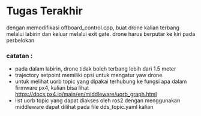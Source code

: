 # Tugas Terakhir

dengan memodifikasi offboard_control.cpp, buat drone kalian terbang melalui labirin dan keluar melalui exit gate. drone harus berputar ke kiri pada perbelokan

### catatan :

- pada dalam labirin, drone tidak boleh terbang lebih dari 1.5 meter
- trajectory setpoint memiliki opsi untuk mengatur yaw drone.
- untuk melihat uorb topic yang dipakai terhubung ke fungsi apa dalam firmware px4, kalian bisa lihat https://docs.px4.io/main/en/middleware/uorb_graph.html
- list uorb topic yang dapat diakses oleh ros2 dengan menggunakan middleware dapat dilihat pada file dds_topic.yaml kalian